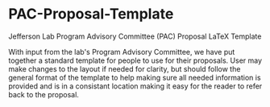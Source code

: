 # PAC-Proposal-Template
Jefferson Lab Program Advisory Committee (PAC) Proposal LaTeX Template

With input from the lab's Program Advisory Committee, we have put together a standard template for people to use for their proposals.    User may make changes to the layout if needed for clarity, but should follow the general format of the template to help making sure all needed information is provided and is in a consistant location making it easy for the reader to refer back to the proposal.
